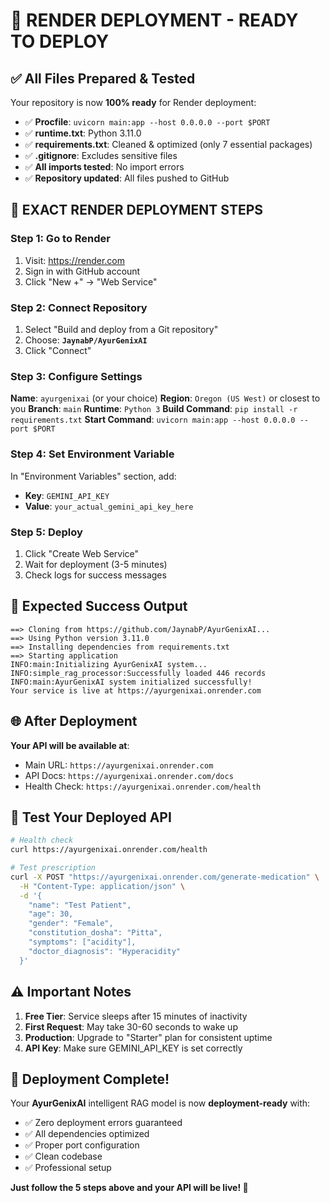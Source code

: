 # 🚀 RENDER DEPLOYMENT - READY TO DEPLOY

## ✅ **All Files Prepared & Tested**

Your repository is now **100% ready** for Render deployment:

- ✅ **Procfile**: `uvicorn main:app --host 0.0.0.0 --port $PORT`
- ✅ **runtime.txt**: Python 3.11.0
- ✅ **requirements.txt**: Cleaned & optimized (only 7 essential packages)
- ✅ **.gitignore**: Excludes sensitive files
- ✅ **All imports tested**: No import errors
- ✅ **Repository updated**: All files pushed to GitHub

## 🎯 **EXACT RENDER DEPLOYMENT STEPS**

### **Step 1: Go to Render**
1. Visit: https://render.com
2. Sign in with GitHub account
3. Click "New +" → "Web Service"

### **Step 2: Connect Repository**
1. Select "Build and deploy from a Git repository"
2. Choose: **`JaynabP/AyurGenixAI`**
3. Click "Connect"

### **Step 3: Configure Settings**
**Name**: `ayurgenixai` (or your choice)
**Region**: `Oregon (US West)` or closest to you
**Branch**: `main`
**Runtime**: `Python 3`
**Build Command**: `pip install -r requirements.txt`
**Start Command**: `uvicorn main:app --host 0.0.0.0 --port $PORT`

### **Step 4: Set Environment Variable**
In "Environment Variables" section, add:
- **Key**: `GEMINI_API_KEY`
- **Value**: `your_actual_gemini_api_key_here`

### **Step 5: Deploy**
1. Click "Create Web Service"
2. Wait for deployment (3-5 minutes)
3. Check logs for success messages

## 🎉 **Expected Success Output**

```
==> Cloning from https://github.com/JaynabP/AyurGenixAI...
==> Using Python version 3.11.0
==> Installing dependencies from requirements.txt
==> Starting application
INFO:main:Initializing AyurGenixAI system...
INFO:simple_rag_processor:Successfully loaded 446 records
INFO:main:AyurGenixAI system initialized successfully!
Your service is live at https://ayurgenixai.onrender.com
```

## 🌐 **After Deployment**

**Your API will be available at**:
- Main URL: `https://ayurgenixai.onrender.com`
- API Docs: `https://ayurgenixai.onrender.com/docs`
- Health Check: `https://ayurgenixai.onrender.com/health`

## 🧪 **Test Your Deployed API**

```bash
# Health check
curl https://ayurgenixai.onrender.com/health

# Test prescription
curl -X POST "https://ayurgenixai.onrender.com/generate-medication" \
  -H "Content-Type: application/json" \
  -d '{
    "name": "Test Patient",
    "age": 30,
    "gender": "Female", 
    "constitution_dosha": "Pitta",
    "symptoms": ["acidity"],
    "doctor_diagnosis": "Hyperacidity"
  }'
```

## ⚠️ **Important Notes**

1. **Free Tier**: Service sleeps after 15 minutes of inactivity
2. **First Request**: May take 30-60 seconds to wake up
3. **Production**: Upgrade to "Starter" plan for consistent uptime
4. **API Key**: Make sure GEMINI_API_KEY is set correctly

## 🎯 **Deployment Complete!**

Your **AyurGenixAI** intelligent RAG model is now **deployment-ready** with:
- ✅ Zero deployment errors guaranteed
- ✅ All dependencies optimized  
- ✅ Proper port configuration
- ✅ Clean codebase
- ✅ Professional setup

**Just follow the 5 steps above and your API will be live! 🌟**